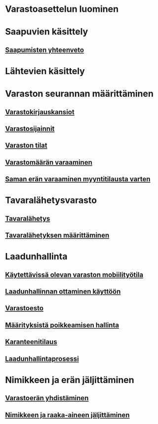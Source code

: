 # Varastoasettelun luominen
# Saapuvien käsittely
## [Saapumisten yhteenveto](arrival-overview.md)
# Lähtevien käsittely
# Varaston seurannan määrittäminen
## [Varastokirjauskansiot](inventory-journals.md)
## [Varastosijainnit](inventory-locations.md)
## [Varaston tilat](inventory-statuses.md)
## [Varastomäärän varaaminen](reserve-inventory-quantities.md)
## [Saman erän varaaminen myyntitilausta varten](../sales-marketing/reserve-same-batch-sales-order.md)
# Tavaralähetysvarasto
## [Tavaralähetys](consignment.md)
## [Tavaralähetyksen määrittäminen](set-up-consignment.md)
# Laadunhallinta
## [Käytettävissä olevan varaston mobiilityötila](inventory-on-hand-mobile-workspace.md)
## [Laadunhallinnan ottaminen käyttöön](enable-quality-management.md)
## [Varastoesto](inventory-blocking.md)
## [Määrityksistä poikkeamisen hallinta](enable-nonconformance-management.md)
## [Karanteenitilaus](quarantine-orders.md)
## [Laadunhallintaprosessi](quality-management-processes.md)
# Nimikkeen ja erän jäljittäminen
## [Varastoerän yhdistäminen](merge-inventory-batches.md)
## [Nimikkeen ja raaka-aineen jäljittäminen](trace-items-raw-materials-inventory-production-sales.md)

